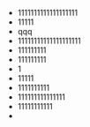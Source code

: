 - 1111111111111111111
- 11111
- qqq
- 11111111111111111111
- 111111111
- 111111111
- 1
- 11111
- 1111111111
- 111111111111111
- 11111111111
-